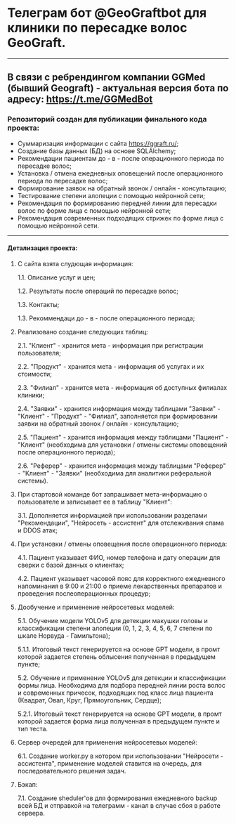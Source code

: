 # Телеграм бот @GeoGraftbot для клиники по пересадке волос GeoGraft.

---

## В связи с ребрендингом компании GGMed (бывший Geograft) - актуальная версия бота по адресу: https://t.me/GGMedBot

### Репозиторий создан для публикации финального кода проекта:
* Суммаризация информации с сайта https://ggraft.ru/;
* Создание базы данных (БД) на основе SQLAlchemy;
* Рекомендации пациентам до - в - после операционного периода по пересадке волос;
* Установка / отмена ежедневных оповещений после операционного периода по пересадке волос;
* Формирование заявок на обратный звонок / онлайн - консультацию;
* Тестирование степени алопеции с помощью нейронной сети;
* Рекомендация по формированию передней линии для пересадки волос по форме лица с помощью нейронной сети;
* Рекомендация современных подходящих стрижек по форме лица с помощью нейронной сети.  

---
#### Детализация проекта:
1. С сайта взята слудющая информация:
   
   1.1. Описание услуг и цен;
   
   1.2. Результаты после операций по пересадке волос;
   
   1.3. Контакты;
   
   1.3. Рекоммендаци до - в - после операционного периода;

2. Реализовано создание следующих таблиц:
   
   2.1. "Клиент" -  хранится мета - информация при регистрации пользователя;
   
   2.2. "Продукт" - хранится мета - информация об услугах и их стоимости;
   
   2.3. "Филиал" - хранится мета - информация об доступных филиалах клиники;
   
   2.4. "Заявки" - хранится информация между таблицами "Заявки" - "Клиент" - "Продукт" - "Филиал", заполняется при формировании заявки на обратный звонок / онлайн - консультацию;
   
   2.5. "Пациент" - хранится информация между таблицами "Пациент" - "Клиент" (необходима для установки / отмены системы оповещений после операционного периода);
   
   2.6. "Реферер" - хранится информация между таблицами "Реферер" - "Клиент" - "Заявки" (необходима для аналитики реферальной системы).

3. При стартовой команде бот запрашивает мета-информацию о пользователе и записывает ее в таблицу "Клиент":
   
   3.1. Дополняется информацией при использовании разделами "Рекомендации", "Нейросеть - ассистент" для отслеживания спама и DDOS атак;

4. При установки / отмены оповещения после операционного периода:
   
   4.1. Пациент указывает ФИО, номер телефона и дату операции для сверки с базой данных о клиентах;
   
   4.2. Пациент указывает часовой пояс для корректного ежедневного напоминания в 9:00 и 21:00 о приеме лекарственных препаратов и проведения послеоперационных процедур;

5. Дообучение и применение нейросетевых моделей:
    
   5.1. Обучение модели YOLOv5 для детекции макушки головы и классификации степени алопеции (0, 1, 2, 3, 4, 5, 6, 7 степени по шкале Норвуда - Гамильтона);
   
     5.1.1. Итоговый текст генерируется на основе GPT модели, в промт которой задается степень облысения полученная в предыдущем пункте;
   
   5.2. Обучение и применение YOLOv5 для детекции и классификации формы лица. Необходима для подбора передней линии роста волос и современных причесок, подходящих под класс лица пациента (Квадрат, Овал, Круг, Прямоугольник, Сердце);
   
     5.2.1. Итоговый текст генерируется на основе GPT модели, в промт которой задается форма лица полученная в предыдущем пункте и тип теста.
	 
6. Сервер очередей для применения нейросетевых моделей:
	
	6.1. Создание worker.py в котором при использовании "Нейросети - ассистента", применение моделей ставится на очередь, для последовательного решения задач.
	
7. Бэкап:

	7.1. Создание sheduler'ов для формирования ежедневного backup всей БД и отправкой на телеграмм - канал в случае сбоя в работе сервера.
